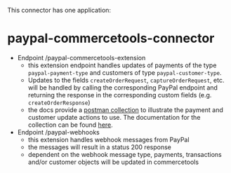 This connector has one application:

# paypal-commercetools-connector

- Endpoint /paypal-commercetools-extension
  - this extension endpoint handles updates of payments of the type `paypal-payment-type` and customers of type `paypal-customer-type`.
  - Updates to the fields `createOrderRequest`, `captureOrderRequest`, etc. will be handled by calling the corresponding PayPal endpoint and returning the response in the corresponding custom fields (e.g. `createOrderResponse`)
  - the docs provide a [postman collection](paypal.postman_collection.json) to illustrate the payment and customer update actions to use. The documentation for the collection can be found [here](PayPal.md).
- Endpoint /paypal-webhooks
  - this extension handles webhook messages from PayPal
  - the messages will result in a status 200 response
  - dependent on the webhook message type, payments, transactions and/or customer objects will be updated in commercetools
